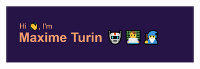 ![](header.png)
====================================================================================================================================


